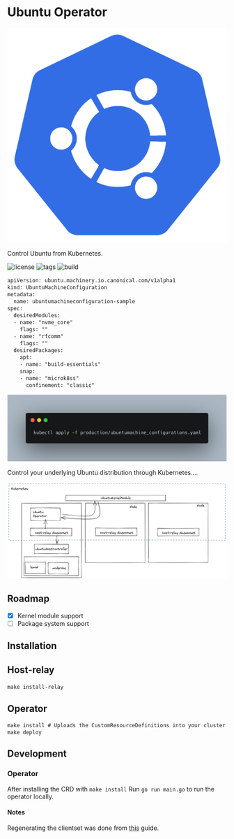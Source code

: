 # Ubuntu Operator

<img src="images/ubuntunetes.png" width="550">

Control Ubuntu from Kubernetes.

![license](https://img.shields.io/github/license/cloud-native-skunkworks/ubuntu-operator)
![tags](https://img.shields.io/github/v/tag/cloud-native-skunkworks/ubuntu-operator)
![build](https://img.shields.io/github/workflow/status/cloud-native-skunkworks/ubuntu-operator/Docker%20Image%20CI)

```
apiVersion: ubuntu.machinery.io.canonical.com/v1alpha1
kind: UbuntuMachineConfiguration
metadata:
  name: ubuntumachineconfiguration-sample
spec:
  desiredModules:
  - name: "nvme_core"
    flags: ""
  - name: "rfcomm"
    flags: ""
  desiredPackages:
    apt:
    - name: "build-essentials"
    snap:
    - name: "microk8ss"
      confinement: "classic"
```


![modules](images/carbon.png)


Control your underlying Ubuntu distribution through Kubernetes....

![arch](images/arch.png)

## Roadmap

- [x] Kernel module support
- [ ] Package system support

## Installation

## Host-relay

`make install-relay`

## Operator 
```
make install # Uploads the CustomResourceDefinitions into your cluster
make deploy
```


## Development

### Operator 

After installing the CRD with `make install`
Run `go run main.go` to run the operator locally.


#### Notes

Regenerating the clientset was done from [this](https://www.fatalerrors.org/a/writing-crd-by-mixing-kubeuilder-and-code-generator.html) guide.
